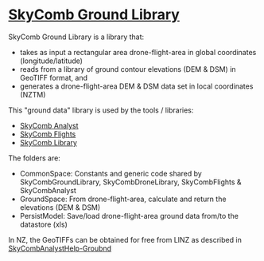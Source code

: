 # [SkyComb Ground Library](https://github.com/PhilipQuirke/SkyCombGroundLibrary/) 

SkyComb Ground Library is a library that:
- takes as input a rectangular area drone-flight-area in global coordinates (longitude/latitude)
- reads from a library of ground contour elevations (DEM & DSM) in GeoTIFF format, and 
- generates a drone-flight-area DEM & DSM data set in local coordinates (NZTM)   

This "ground data" library is used by the tools / libraries:
- [SkyComb Analyst](https://github.com/PhilipQuirke/SkyCombAnalyst/) 
- [SkyComb Flights](https://github.com/PhilipQuirke/SkyCombFlights/)
- [SkyComb Library](https://github.com/PhilipQuirke/SkyDroneLibrary/)

The folders are:
- CommonSpace: Constants and generic code shared by SkyCombGroundLibrary, SkyCombDroneLibrary, SkyCombFlights & SkyCombAnalyst
- GroundSpace: From drone-flight-area, calculate and return the elevations (DEM & DSM) 
- PersistModel: Save/load drone-flight-area ground data from/to the datastore (xls)

In NZ, the GeoTIFFs can be obtained for free from LINZ as described in [SkyCombAnalystHelp-Groubnd](https://github.com/PhilipQuirke/SkyCombAnalystHelp/blob/main/Ground.md)
